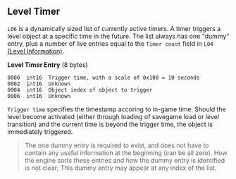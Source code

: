 ## Level Timer

```L06``` is a dynamically sized list of currently active timers. A timer triggers a level object at a specific time in the future.
The list always has one "dummy" entry, plus a number of live entries equal to the ```Timer count``` field in ```L04``` [(Level Information)](mapInformation.md#Level_information).

**Level Timer Entry** (8 bytes)

    0000  int16  Trigger time, with a scale of 0x100 = 10 seconds
    0002  int16  Unknown
    0004  int16  Object index of object to trigger
    0006  int16  Unknown

```Trigger time``` specifies the timestamp accoring to in-game time. Should the level become activated (either through loading of savegame load or level transition) and the current time is beyond the trigger time, the object is immediately triggered.


> The one dummy entry is required to exist, and does not have to contain any useful information at the beginning (can be all zero).
> How the engine sorts these entries and how the dummy entry is identified is not clear; This dummy entry may appear at any index of the list.
